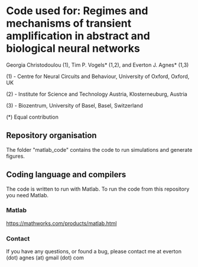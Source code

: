 # Code used for: Regimes and mechanisms of transient amplification in abstract and biological neural networks

Georgia Christodoulou (1), Tim P. Vogels* (1,2), and Everton J. Agnes* (1,3)

(1) - Centre for Neural Circuits and Behaviour, University of Oxford, Oxford, UK

(2) - Institute for Science and Technology Austria, Klosterneuburg, Austria

(3) - Biozentrum, University of Basel, Basel, Switzerland

(*) Equal contribution

## Repository organisation

The folder "matlab_code" contains the code to run simulations and generate figures.

## Coding language and compilers

The code is written to run with Matlab. To run the code from this repository you need Matlab.

### Matlab

https://mathworks.com/products/matlab.html

### Contact

If you have any questions, or found a bug, please contact me at everton (dot) agnes (at) gmail (dot) com
